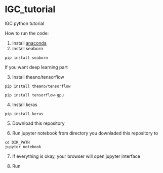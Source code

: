 # IGC_tutorial
IGC python tutorial

How to run the code:

1. Install [anaconda](https://www.continuum.io/downloads)
2. Install seaborn
```
pip install seaborn
```
If you want deep learning part

3. Install theano/tensorflow
```
pip install theano/tensorflow
```

```
pip install tensorflow-gpu
```


4. Install keras
```
pip install keras
```

5. Download this repository

6. Run jupyter notebook from directory you downladed this repository to

```
cd DIR_PATH
jupyter notebook
```

7. If everything is okay, your browser will open jupyter interface

8. Run 
